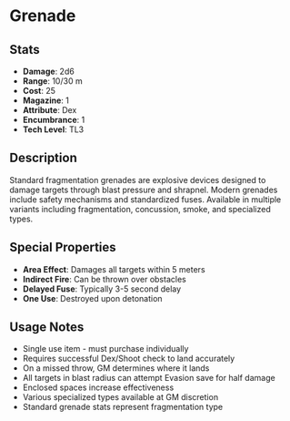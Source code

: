 # Grenade

## Stats
- **Damage**: 2d6
- **Range**: 10/30 m
- **Cost**: 25
- **Magazine**: 1
- **Attribute**: Dex
- **Encumbrance**: 1
- **Tech Level**: TL3

## Description
Standard fragmentation grenades are explosive devices designed to damage targets through blast pressure and shrapnel. Modern grenades include safety mechanisms and standardized fuses. Available in multiple variants including fragmentation, concussion, smoke, and specialized types.

## Special Properties
- **Area Effect**: Damages all targets within 5 meters
- **Indirect Fire**: Can be thrown over obstacles
- **Delayed Fuse**: Typically 3-5 second delay
- **One Use**: Destroyed upon detonation

## Usage Notes
- Single use item - must purchase individually
- Requires successful Dex/Shoot check to land accurately
- On a missed throw, GM determines where it lands
- All targets in blast radius can attempt Evasion save for half damage
- Enclosed spaces increase effectiveness
- Various specialized types available at GM discretion
- Standard grenade stats represent fragmentation type